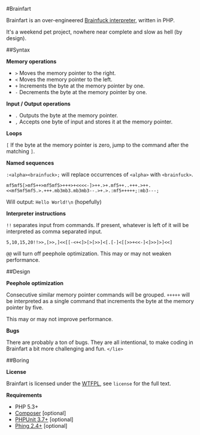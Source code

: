 #Brainfart

Brainfart is an over-engineered [Brainfuck interpreter](http://esolangs.org/wiki/Brainfuck), written in PHP.

It's a weekend pet project, nowhere near complete and slow as hell (by design).

##Syntax

**Memory operations**

- `>` Moves the memory pointer to the right.
- `<` Moves the memory pointer to the left.
- `+` Increments the byte at the memory pointer by one.
- `-` Decrements the byte at the memory pointer by one.

**Input / Output operations**

- `.` Outputs the byte at the memory pointer.
- `,` Accepts one byte of input and stores it at the memory pointer.

**Loops**

`[` If the byte at the memory pointer is zero, jump to the command after the matching `]`.

**Named sequences**

`:<alpha><brainfuck>;` will replace occurrences of `<alpha>` with `<brainfuck>`. 

    mf5mf5[>mf5++>mf5mf5>+++>+<<<<-]>++.>+.mf5++..+++.>++.<<mf5mf5mf5.>.+++.mb3mb3.mb3mb3--.>+.>.:mf5+++++;:mb3---; 

Will output: `Hello World!\n` (hopefully)

**Interpreter instructions** 

`!!` separates input from commands. If present, whatever is left of it will be interpreted as comma separated input.

    5,10,15,20!!>>,[>>,]<<[[-<+<]>[>[>>]<[.[-]<[[>>+<<-]<]>>]>]<<]

`@@` will turn off peephole optimization. This may or may not weaken performance.


##Design

**Peephole optimization** 

Consecutive similar memory pointer commands will be grouped. `+++++` will be interpreted as a single command that increments the byte at the memory pointer by five.    

This may or may not improve performance. 

**Bugs**

There are probably a ton of bugs. They are all intentional, to make coding in Brainfart a bit more challenging and fun. `</lie>`

##Boring

**License**

Brainfart is licensed under the [WTFPL](http://www.wtfpl.net/), see `license` for the full text.

**Requirements**

- PHP 5.3+
- [Composer](http://getcomposer.org/) [optional]
- [PHPUnit 3.7+](http://www.phpunit.de/manual/current/en/) [optional]
- [Phing 2.4+](http://www.phing.info/) [optional]

